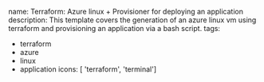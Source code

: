 name: Terraform: Azure linux + Provisioner for deploying an application 
description: This template covers the generation of an azure linux vm using terraform and provisioning an application via a bash script.
tags:
- terraform
- azure
- linux
- application
  icons: [ 'terraform', 'terminal']
  